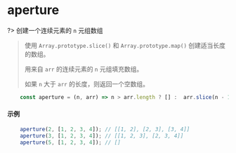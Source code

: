 # aperture

?> 创建一个连续元素的 `n` 元组数组

> 使用 `Array.prototype.slice()` 和 `Array.prototype.map()` 创建适当长度的数组。
>
> 用来自 `arr` 的连续元素的 `n` 元组填充数组。
>
> 如果 `n` 大于 `arr` 的长度，则返回一个空数组。

```js
	const aperture = (n, arr) => n > arr.length ? [] :  arr.slice(n - 1).map((v, i) => arr.slice(i, i + n));
```

#### 示例

```js
	aperture(2, [1, 2, 3, 4]); // [[1, 2], [2, 3], [3, 4]]
	aperture(3, [1, 2, 3, 4]); // [[1, 2, 3], [2, 3, 4]]
	aperture(5, [1, 2, 3, 4]); // []
```